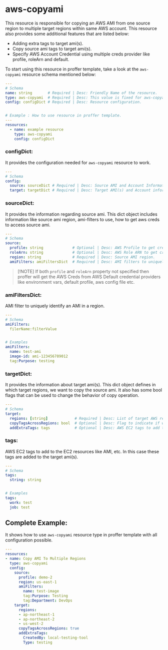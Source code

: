 # aws-copyami

This resource is responsible for copying an AWS AMI from one source region to multiple target regions within same AWS account. This resource also provides some additional features that are listed below:

* Adding extra tags to target ami(s).
* Copy source ami tags to target ami(s).
* Specify AWS Account Credential using multiple creds provider like profile, roleArn and default.

To start using this resource in proffer template, take a look at the `aws-copyami` resource schema mentioned below:

``` YAML
---
# Schema
name: string       # Required | Desc: Friendly Name of the resource.
type: aws-copyami  # Required | Desc: This value is fixed for aws-copyami resource type.
config: configDict # Required | Desc: Resource configuration.


# Example : How to use resource in proffer template.
---
resources:
  - name: example resource
    type: aws-copyami
    config: configDict
```

### configDict:

It provides the configuration needed for `aws-copyami` resource to work.

``` YAML
---
# Schema
config:
  source: sourceDict # Required | Desc: Source AMI and Account Information.
  target: targetDict # Required | Desc: Target AMI(s) and Account information.
```

### sourceDict:

It provides the information regarding source ami. This dict object includes information like source ami region, ami-filters to use, how to get aws creds to access source ami.

``` YAML
---
# Schema
source:
  profile: string             # Optional | Desc: AWS Profile to get creds for source ami account.
  roleArn: string             # Optional | Desc: AWS Role ARN to get creds for source ami account
  region: string              # Required | Desc: Source AMI region.
  amiFilters: amiFiltersDict  # Required | Desc: AMI filters to uniquely identify the source ami.
```

> [!NOTE] If both `profile` and `roleArn` property not specified then proffer will get the AWS Creds from AWS Default credential providers like environment vars, default profile, aws config file etc.

### amiFiltersDict:

AMI filter to uniquely identify an AMI in a region.

``` YAML
---
# Schema
amiFilters:
  filerName:filterValue


# Examples
amiFilters:
  name: test-ami
  image-id: ami-123456789012
  tag:Purpose: testing
```

### targetDict:

It provides the information about target ami(s). This dict object defines in which target regions, we want to copy the source ami. It also has some bool flags that can be used to change the behavior of copy operation.

``` YAML
---
# Schema
target:
  regions: [string]            # Required | Desc: List of target AWS regions where we want to copy the source ami.
  copyTagsAcrossRegions: bool  # Optional | Desc: Flag to indicate if we want to copy the source ami tags to target ami(s).
  addExtraTags: tags           # Optional | Desc: AWS EC2 tags to add to target ami(s).
```

### tags:

AWS EC2 tags to add to the EC2 resources like AMI, etc. In this case these tags are added to the target ami(s).

``` YAML
---
# Schema
tags:
  string: string


# Examples
tags:
  work: test
  job: test
```


## Complete Example:

It shows how to use `aws-copyami` resource type in proffer template with all configuration possible.

```YAML
---
resources:
- name: Copy AMI To Multiple Regions
  type: aws-copyami
  config:
    source:
      profile: demo-2
      region: us-east-1
      amiFilters:
        name: test-image
        tag:Purpose: Testing
        tag:Department: DevOps
    target:
      regions:
      - ap-northeast-1
      - ap-northeast-2
      - us-west-2
      copyTagsAcrossRegions: true
      addExtraTags:
        CreatedBy: local-testing-tool
        Type: testing

```
